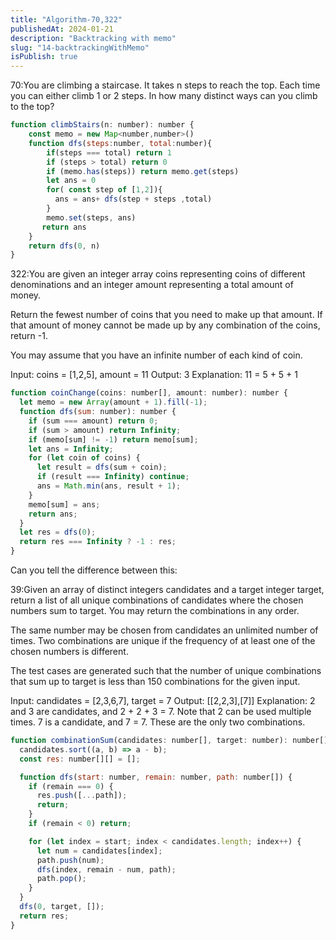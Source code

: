 ```yaml
---
title: "Algorithm-70,322"
publishedAt: 2024-01-21
description: "Backtracking with memo"
slug: "14-backtrackingWithMemo"
isPublish: true
---
```


70:You are climbing a staircase. It takes n steps to reach the top.
Each time you can either climb 1 or 2 steps. In how many distinct ways can you climb to the top?

```js
function climbStairs(n: number): number {
    const memo = new Map<number,number>()
    function dfs(steps:number, total:number){
        if(steps === total) return 1
        if (steps > total) return 0
        if (memo.has(steps)) return memo.get(steps)
        let ans = 0
        for( const step of [1,2]){
          ans = ans+ dfs(step + steps ,total)
        }
        memo.set(steps, ans)
       return ans
    }
    return dfs(0, n)
}
```

322:You are given an integer array coins representing coins of different denominations and an integer amount representing a total amount of money.

Return the fewest number of coins that you need to make up that amount. If that amount of money cannot be made up by any combination of the coins, return -1.

You may assume that you have an infinite number of each kind of coin.

Input: coins = [1,2,5], amount = 11
Output: 3
Explanation: 11 = 5 + 5 + 1

```js
function coinChange(coins: number[], amount: number): number {
  let memo = new Array(amount + 1).fill(-1);
  function dfs(sum: number): number {
    if (sum === amount) return 0;
    if (sum > amount) return Infinity;
    if (memo[sum] != -1) return memo[sum];
    let ans = Infinity;
    for (let coin of coins) {
      let result = dfs(sum + coin);
      if (result === Infinity) continue;
      ans = Math.min(ans, result + 1);
    }
    memo[sum] = ans;
    return ans;
  }
  let res = dfs(0);
  return res === Infinity ? -1 : res;
}
```

Can you tell the difference between this:

39:Given an array of distinct integers candidates and a target integer target, return a list of all unique combinations of candidates where the chosen numbers sum to target. You may return the combinations in any order.

The same number may be chosen from candidates an unlimited number of times. Two combinations are unique if the
frequency
of at least one of the chosen numbers is different.

The test cases are generated such that the number of unique combinations that sum up to target is less than 150 combinations for the given input.

Input: candidates = [2,3,6,7], target = 7
Output: [[2,2,3],[7]]
Explanation:
2 and 3 are candidates, and 2 + 2 + 3 = 7. Note that 2 can be used multiple times.
7 is a candidate, and 7 = 7.
These are the only two combinations.

```js
function combinationSum(candidates: number[], target: number): number[][] {
  candidates.sort((a, b) => a - b);
  const res: number[][] = [];

  function dfs(start: number, remain: number, path: number[]) {
    if (remain === 0) {
      res.push([...path]);
      return;
    }
    if (remain < 0) return;

    for (let index = start; index < candidates.length; index++) {
      let num = candidates[index];
      path.push(num);
      dfs(index, remain - num, path);
      path.pop();
    }
  }
  dfs(0, target, []);
  return res;
}
```
